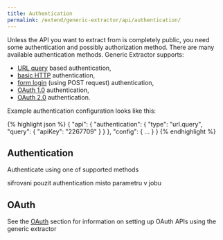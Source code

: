 ```yaml
---
title: Authentication
permalink: /extend/generic-extractor/api/authentication/
---
```


Unless the API you want to extract from is completely public, you need some 
authentication and possibly authorization method. There are many available
authentication methods. Generic Extractor supports:

- [URL query](/extend/generic-extactor/api/authentication/query/) based authentication,
- [basic HTTP](/extend/generic-extractor/api/authentication/basic/) authentication,
- [form login](/extend/generic-extractor/api/authentication/login) (using POST request) authentication,
- [OAuth 1.0](/extend/generic-extractor/api/authentication/oauth1) authentication,
- [OAuth 2.0](/extend/generic-extractor/api/authentication/oauth2) authentication.

Example authentication configuration looks like this: 

{% highlight json %}
{
    "api": {
        "authentication": {
            "type": "url.query",
            "query": {
                "apiKey": "2267709"
            }
        }
    },
    "config": {
        ...
    }
}
{% endhighlight %}

## Authentication
Authenticate using one of supported methods

sifrovani
pouzit authentication misto parametru v jobu

## OAuth
See the [OAuth](/extend/generic-extractor/authentication/oauth/) section for information on setting up OAuth APIs using the generic extractor

